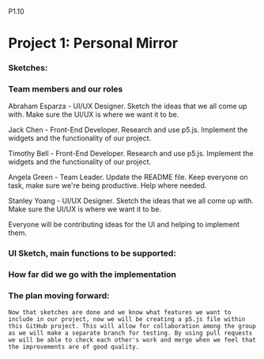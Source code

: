P1.10
# Project 1: Personal Mirror

### Sketches:

### Team members and our roles
   Abraham Esparza - UI/UX Designer.
   Sketch the ideas that we all come up with. Make sure the UI/UX is where we want it to be. 
                       
   Jack Chen -       Front-End Developer.
   Research and use p5.js. Implement the widgets and the functionality of our project.
                       
   Timothy Bell -    Front-End Developer.
   Research and use p5.js. Implement the widgets and the functionality of our project.
                       
   Angela Green -    Team Leader.
   Update the README file. Keep everyone on task, make sure we're being productive. Help where needed. 
                       
   Stanley Yoang -   UI/UX Designer.
   Sketch the ideas that we all come up with.  Make sure the UI/UX is where we want it to be. 
   
   Everyone will be contributing ideas for the UI and helping to implement them. 
   
### UI Sketch, main functions to be supported:

### How far did we go with the implementation

### The plan moving forward:
    Now that sketches are done and we know what features we want to include in our project, now we will be creating a p5.js file within this GitHub project. This will allow for collaboration among the group as we will make a separate branch for testing. By using pull requests we will be able to check each other's work and merge when we feel that the improvements are of good quality. 
